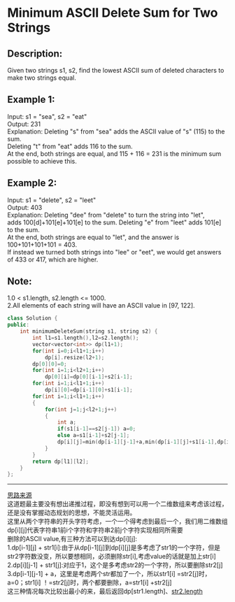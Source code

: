 Minimum ASCII Delete Sum for Two Strings
==============
Description:
---------------
Given two strings s1, s2, find the lowest ASCII sum of deleted characters to make two strings equal.

Example 1:
-----------------------
Input: s1 = "sea", s2 = "eat"<br>
Output: 231<br>
Explanation: Deleting "s" from "sea" adds the ASCII value of "s" (115) to the sum.<br>
Deleting "t" from "eat" adds 116 to the sum.<br>
At the end, both strings are equal, and 115 + 116 = 231 is the minimum sum possible to achieve this.<br>

Example 2:
----------------------------
Input: s1 = "delete", s2 = "leet"<br>
Output: 403<br>
Explanation: Deleting "dee" from "delete" to turn the string into "let",<br>
adds 100[d]+101[e]+101[e] to the sum.  Deleting "e" from "leet" adds 101[e] to the sum.<br>
At the end, both strings are equal to "let", and the answer is 100+101+101+101 = 403.<br>
If instead we turned both strings into "lee" or "eet", we would get answers of 433 or 417, which are higher.<br>

Note:
------------
1.0 < s1.length, s2.length <= 1000.<br>
2.All elements of each string will have an ASCII value in [97, 122].<br>










```cpp
class Solution {
public:
    int minimumDeleteSum(string s1, string s2) {
        int l1=s1.length(),l2=s2.length();
        vector<vector<int>> dp(l1+1);
        for(int i=0;i<l1+1;i++)
            dp[i].resize(l2+1);
        dp[0][0]=0;
        for(int i=1;i<l2+1;i++)
            dp[0][i]=dp[0][i-1]+s2[i-1];
        for(int i=1;i<l1+1;i++)
            dp[i][0]=dp[i-1][0]+s1[i-1];
        for(int i=1;i<l1+1;i++)
        {
            for(int j=1;j<l2+1;j++)
            {
                int a;
                if(s1[i-1]==s2[j-1]) a=0;
                else a=s1[i-1]+s2[j-1];
                dp[i][j]=min(dp[i-1][j-1]+a,min(dp[i-1][j]+s1[i-1],dp[i][j-1]+s2[j-1]));
            }
        }
        return dp[l1][l2];
    }
};
```
************************************
[思路来源](https://www.cnblogs.com/stAr-1/p/7719289.html)<br>
这道题最主要没有想出递推过程，即没有想到可以用一个二维数组来考虑该过程，还是没有掌握动态规划的思想，不能灵活运用。<br>
这里从两个字符串的开头字符考虑，一个一个得考虑到最后一个，我们用二维数组dp[i][j]代表字符串1前i个字符和字符串2前j个字符实现相同所需要<br>
       删除的ASCII value,有三种方法可以到达dp[i][j]:<br>
       1.dp[i-1][j] + str1[i]:由于从dp[i-1][j]到dp[i][j]是多考虑了str1的一个字符，但是str2字符数没变，所以要想相同，必须删除str[i],考虑value的话就是加上str[i]<br>
       2.dp[i][j-1] + str1[j]:对应于1，这个是多考虑str2的一个字符，所以要删除str2[j]<br>
       3.dp[i-1][j-1] + a，这里是考虑两个str都加了一个，所以str1[i] =str2[j]时，a=0；str1[i] ！=str2[j]时，两个都要删除，a=str1[i] +str2[j]<br>
       这三种情况每次比较出最小的来，最后返回dp[str1.length]、[str2.length](这里字符串下标从1开始，因为我们考虑dp数组的第0行代表str1还啥也没有，第0列代表str2啥也没有)<br>
